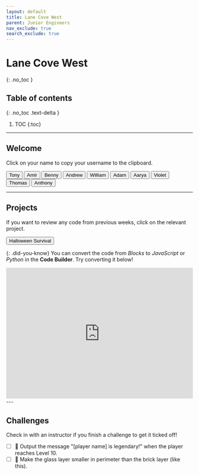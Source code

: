 ```yaml
---
layout: default
title: Lane Cove West
parent: Junior Engineers
nav_exclude: true
search_exclude: true
---
```


# Lane Cove West
{: .no_toc }

## Table of contents
{: .no_toc .text-delta }

1. TOC
{:toc}

---

## Welcome
Click on your name to copy your username to the clipboard.

<div id="roll">
  <button class="btn mr-2 mb-2" id="instructor10">Tony<span style="display:none">🎃🔨</span></button>
  <button class="btn mr-2 mb-2" id="junior142">Amir<span style="display:none"></span></button>
  <button class="btn mr-2 mb-2" id="junior143">Benny<span style="display:none"></span></button>
  <button class="btn mr-2 mb-2" id="junior144">Andrew<span style="display:none"></span></button>
  <button class="btn mr-2 mb-2" id="junior215">William<span style="display:none"></span></button>
  <button class="btn mr-2 mb-2" id="junior146">Adam<span style="display:none"></span></button>
  <button class="btn mr-2 mb-2" id="junior147">Aarya<span style="display:none"></span></button>
  <button class="btn mr-2 mb-2" id="junior212">Violet<span style="display:none"></span></button>
  <button class="btn mr-2 mb-2" id="junior213">Thomas<span style="display:none"></span></button>
  <button class="btn mr-2 mb-2" id="junior214">Anthony<span style="display:none"></span></button>
  <!--
  <button class="btn mr-4 mb-4" id="junior215">~ Spare 2<span style="display:none"></span></button>
  <button class="btn mr-4 mb-4" id="junior216">~ Spare 3<span style="display:none"></span></button>
  <button class="btn mr-4 mb-4" id="junior217">~ Spare 4<span style="display:none"></span></button>
  -->
</div>

---

## Projects
If you want to review any code from previous weeks, click on the relevant project.

<div id="project-list">
  <button class="btn mr-2 mb-2" id="https://minecraft.makecode.com/#pub:_TX0A5u6KbC9W">Halloween Survival</button>
  <!--
  <button class="btn mr-2 mb-2" id="skyscrapers">Skyscrapers</button>
  <button class="btn mr-2 mb-2" id="castles">Castles</button>
  <button class="btn mr-2 mb-2" id="secret-bunkers">Secret Bunkers</button>
  <button class="btn mr-2 mb-2" id="fountains">Fountains</button>
  <button class="btn mr-2 mb-2" id="zoos">Zoos</button>
  <button class="btn mr-2 mb-2" id="ancient-temples">Ancient Temples</button>
  -->
</div>

{: .did-you-know}
You can convert the code from *Blocks* to *JavaScript* or *Python* in the **Code Builder**. Try converting it below!


<div style="position:relative;height:0;padding-bottom:70%;overflow:hidden;"><iframe style="position:absolute;top:0;left:0;width:100%;height:100%;" src="https://minecraft.makecode.com/#pub:_LYXFti95gUX7" frameborder="0" sandbox="allow-popups allow-forms allow-scripts allow-same-origin"></iframe></div>
---

## Challenges
Check in with an instructor if you finish a challenge to get it ticked off!

- [ ] 🎃 Output the message "[player name] is legendary!" when the player reaches Level 10.
- [ ] 🔨 Make the glass layer smaller in perimeter than the brick layer (like this).

<script>
  const sortList = list => [...list].sort((a, b) => {
    const A = a.textContent, B = b.textContent;
    return (A < B) ? -1 : (A > B) ? 1 : 0;
  });

  window.addEventListener("load", function() {
    const ul = document.getElementById("roll");
    const list = ul.querySelectorAll("button");
    ul.append(...sortList(list));
  });
</script>
<script>
  const domain = "@jnreng.onmicrosoft.com";
  const roll = document.getElementById("roll");
  roll.addEventListener("click", function(event) {
    if (event.target.nodeName == "BUTTON") {
      const button = event.target;
      navigator.clipboard.writeText(button.id + domain);
      for (let i = 0; i < roll.children.length; i++) {
        let student = roll.children[i];
        student.classList.remove("btn-purple");
      }
      button.classList.add("btn-purple");
      const user = "<span class='label label-purple'>"  + button.innerText + "</span>";
      const awardsArray = [...button.firstElementChild.innerText]; 

      let awardsString = "";
      for (let i = 0; i < awardsArray.length; i++) {
        awardsString += "<span class='label label-purple'>" + awardsArray[i] + "</span>";
      }

      document.getElementById("welcome").innerHTML = "Welcome " + user + awardsString;
      const challengeList = document.getElementsByClassName("task-list-item");
      let challengeCount = 0;
      for (let i = 0; i < challengeList.length; i++) {
        if (awardsArray.includes(challengeList[i].innerText.split(" ")[0])) {
          challengeList[i].firstChild.setAttribute("checked", "checked");
          challengeCount += 1;
        } else {
          challengeList[i].firstChild.removeAttribute("checked");
        }
      }
      document.getElementById("challenges").innerHTML = "Challenges " + "<span class='label label-purple'>" + challengeCount + "/" + challengeList.length + "</span>";
    }
  });
</script>
<script>
  const projectList = document.getElementById("project-list");
  projectList.addEventListener("click", function(event) {
    if (event.target.nodeName == "BUTTON") {
      const button = event.target;
      for (let i = 0; i < projectList.children.length; i++) {
        let project = projectList.children[i];
        project.classList.remove("btn-purple");
      }
      button.classList.add("btn-purple");
      const projectLabel = "<span class='label label-purple'>"  + button.innerText + "</span>";
      document.getElementById("projects").innerHTML = "Projects " + projectLabel;
      document.getElementsByTagName("iframe")[0].src = button.getAttribute("id");
    }
  });
</script>
  

